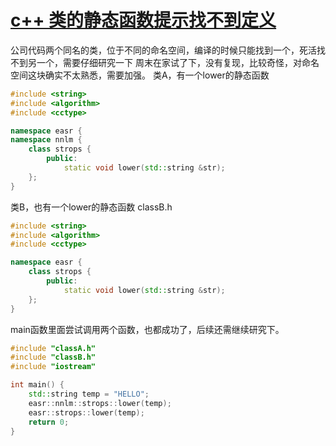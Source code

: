 # [c++ 类的静态函数提示找不到定义](https://github.com/wjwever/gitblog/issues/37)

公司代码两个同名的类，位于不同的命名空间，编译的时候只能找到一个，死活找不到另一个，需要仔细研究一下
周末在家试了下，没有复现，比较奇怪，对命名空间这块确实不太熟悉，需要加强。
类A，有一个lower的静态函数
```c++
#include <string>
#include <algorithm>
#include <cctype>

namespace easr {
namespace nnlm {
    class strops {
        public:
            static void lower(std::string &str);
    };
}
```
类B，也有一个lower的静态函数
classB.h
```c++
#include <string>
#include <algorithm>
#include <cctype>

namespace easr {
    class strops {
        public:
            static void lower(std::string &str);
    };
} 
```

main函数里面尝试调用两个函数，也都成功了，后续还需继续研究下。
```c++
#include "classA.h"
#include "classB.h"
#include "iostream"

int main() {
    std::string temp = "HELLO";
    easr::nnlm::strops::lower(temp);  
    easr::strops::lower(temp);  
    return 0;
}

```
